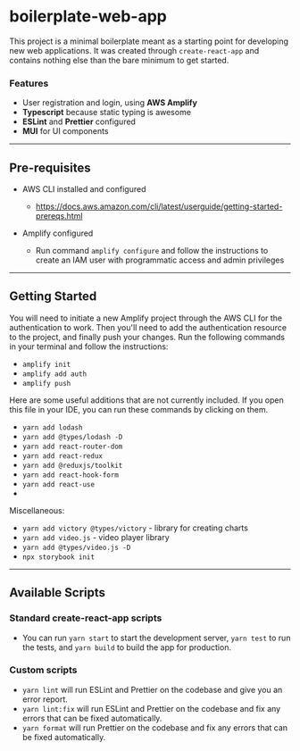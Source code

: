# boilerplate-web-app
This project is a minimal boilerplate meant as a starting point for developing new web applications. 
It was created through `create-react-app` and contains nothing else than the bare minimum to get started.

### Features
* User registration and login, using **AWS Amplify**
* **Typescript** because static typing is awesome
* **ESLint** and **Prettier** configured
* **MUI** for UI components
---
## Pre-requisites
* AWS CLI installed and configured
  * https://docs.aws.amazon.com/cli/latest/userguide/getting-started-prereqs.html
  
* Amplify configured
  * Run command `amplify configure` and follow the instructions to create an IAM user with programmatic access and admin privileges

---
## Getting Started

You will need to initiate a new Amplify project through the AWS CLI for the authentication to work. Then you'll need to add the authentication resource to the project, and finally push your changes. Run the following commands in your terminal and follow the instructions:
* `amplify init`
* `amplify add auth`
* `amplify push`

Here are some useful additions that are not currently included. If you open this file in your IDE, you can run these commands by clicking on them.
* `yarn add lodash` 
* `yarn add @types/lodash -D`
* `yarn add react-router-dom`
* `yarn add react-redux`
* `yarn add @reduxjs/toolkit`
* `yarn add react-hook-form`
* `yarn add react-use`
* 

Miscellaneous:
* `yarn add victory @types/victory` - library for creating charts
* `yarn add video.js` - video player library
* `yarn add @types/video.js -D`
* `npx storybook init`

---
## Available Scripts

### Standard create-react-app scripts
* You can run `yarn start` to start the development server, `yarn test` to run the tests, and `yarn build` to build the app for production.

### Custom scripts
* `yarn lint` will run ESLint and Prettier on the codebase and give you an error report.
* `yarn lint:fix` will run ESLint and Prettier on the codebase and fix any errors that can be fixed automatically.
* `yarn format` will run Prettier on the codebase and fix any errors that can be fixed automatically.